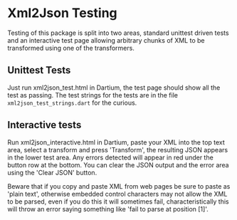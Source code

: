 # Xml2Json Testing 

Testing of this package is split into two areas, standard unittest driven tests and an interactive
test page allowing arbitrary chunks of XML to be transformed using one of the transformers.

## Unittest Tests

Just run xml2json_test.html in Dartium, the test page should show all the test as passing.
The test strings for the tests are in the file `xml2json_test_strings.dart` for the curious.

## Interactive tests

Run xml2json_interactive.html in Dartium, paste your XML into the top text area, select
a transform and press 'Transform', the resulting JSON appears in the lower test area.
Any errors detected will appear in red under the button row at the bottom. You can clear the
JSON output and the error area using the 'Clear JSON' button.

Beware that if you copy and paste XML from web pages be sure to paste as 'plain text', otherwise
embedded control characters may not allow the XML to be parsed, even if you do this it will 
sometimes fail, characteristically this will throw an error saying something like 
'fail to parse at position [1]'.
